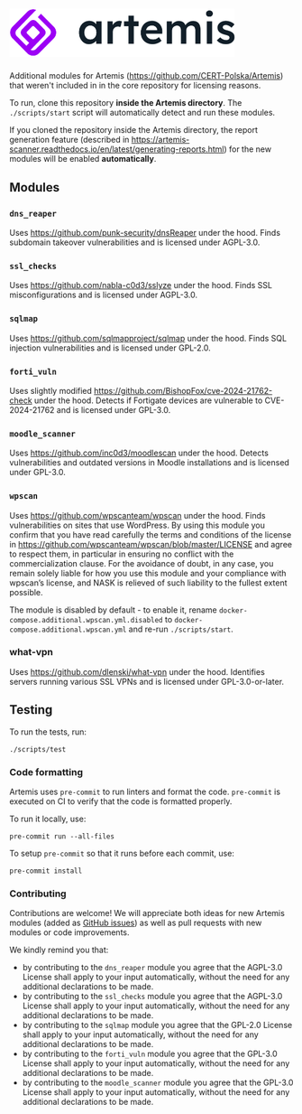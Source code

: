 <h1>
    <picture>
        <source media="(prefers-color-scheme: dark)" srcset=".github/images/logo_dark.png">
        <img alt="logo" width="400px" src=".github/images/logo.png">
    </picture>
</h1>


Additional modules for Artemis (https://github.com/CERT-Polska/Artemis) that weren't included in
in the core repository for licensing reasons.

To run, clone this repository **inside the Artemis directory**. The ``./scripts/start`` script will automatically
detect and run these modules.

If you cloned the repository inside the Artemis directory, the report generation feature (described
in https://artemis-scanner.readthedocs.io/en/latest/generating-reports.html) for the new modules
will be enabled **automatically**.

## Modules
### `dns_reaper`
Uses https://github.com/punk-security/dnsReaper under the hood. Finds subdomain takeover vulnerabilities
and is licensed under AGPL-3.0.

### `ssl_checks`
Uses https://github.com/nabla-c0d3/sslyze under the hood. Finds SSL misconfigurations and is licensed under
AGPL-3.0.

### `sqlmap`
Uses https://github.com/sqlmapproject/sqlmap under the hood. Finds SQL injection vulnerabilities and is
licensed under GPL-2.0.

### `forti_vuln`
Uses slightly modified https://github.com/BishopFox/cve-2024-21762-check under the hood. Detects if Fortigate devices are vulnerable to CVE-2024-21762 and is licensed under GPL-3.0.

### `moodle_scanner`
Uses https://github.com/inc0d3/moodlescan under the hood. Detects vulnerabilities and outdated versions in Moodle installations and is licensed under GPL-3.0.

### `wpscan`
Uses https://github.com/wpscanteam/wpscan under the hood. Finds vulnerabilities on sites that use WordPress.
By using this module you confirm that you have read carefully the terms and conditions of the license in
https://github.com/wpscanteam/wpscan/blob/master/LICENSE and agree to respect them, in particular in
ensuring no conflict with the commercialization clause. For the avoidance of doubt, in any case, you
remain solely liable for how you use this module and your compliance with wpscan’s license, and
NASK is relieved of such liability to the fullest extent possible.

The module is disabled by default - to enable it, rename `docker-compose.additional.wpscan.yml.disabled` to
`docker-compose.additional.wpscan.yml` and re-run ``./scripts/start``.

### what-vpn
Uses https://github.com/dlenski/what-vpn under the hood. Identifies servers running various SSL VPNs and is licensed under GPL-3.0-or-later.

## Testing
To run the tests, run:

```
./scripts/test
```

### Code formatting
Artemis uses `pre-commit` to run linters and format the code.
`pre-commit` is executed on CI to verify that the code is formatted properly.

To run it locally, use:

```
pre-commit run --all-files
```

To setup `pre-commit` so that it runs before each commit, use:

```
pre-commit install
```

### Contributing
Contributions are welcome! We will appreciate both ideas for new Artemis modules (added as
[GitHub issues](https://github.com/CERT-Polska/Artemis/issues)) as well as pull requests with
new modules or code improvements.

We kindly remind you that:

* by contributing to the `dns_reaper` module you agree that the AGPL-3.0 License shall apply to your input automatically, without the need for any additional declarations to be made.
* by contributing to the `ssl_checks` module you agree that the AGPL-3.0 License shall apply to your input automatically, without the need for any additional declarations to be made.
* by contributing to the `sqlmap` module you agree that the GPL-2.0 License shall apply to your input automatically, without the need for any additional declarations to be made.
* by contributing to the `forti_vuln` module you agree that the GPL-3.0 License shall apply to your input automatically, without the need for any additional declarations to be made.
* by contributing to the `moodle_scanner` module you agree that the GPL-3.0 License shall apply to your input automatically, without the need for any additional declarations to be made.
